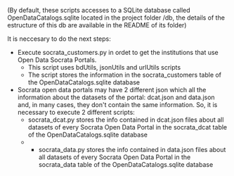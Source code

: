 (By default, these scripts accesses to a SQLite database called OpenDataCatalogs.sqlite located in the project folder /db, the     details of the estructure of this db are available in the README of its folder)

It is neccesary to do the next steps:

- Execute socrata_customers.py in ordet to get the institutions that use Open Data Socrata Portals.
    - This script uses bdUtils, jsonUtils and urlUtils scripts
    - The script stores the information in the socrata_customers table of the OpenDataCatalogs.sqlite database
- Socrata open data portals may have 2 different json which all the information about the datasets of the portal: dcat.json and     data.json and, in many cases, they don't contain the same information. So, it is necessary to execute 2 different scripts:
    - socrata_dcat.py stores the info contained in dcat.json files about all datasets of every Socrata Open Data Portal in the socrata_dcat table of the OpenDataCatalogs.sqlite database  
    - - socrata_data.py stores the info contained in data.json files about all datasets of every Socrata Open Data Portal in the socrata_data table of the OpenDataCatalogs.sqlite database 
    

